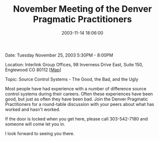 ﻿---
layout: post
title: "November Meeting of the Denver Pragmatic Practitioners"
comments: false
date: 2003-11-14 18:06:00
updated: 2004-05-01 16:14:00
categories:
 - Community
subtext-id: e8a682e3-3280-4375-b7de-af43de793ca7
alias: /blog/November-Meeting-of-the-Denver-Pragmatic-Practitioners.aspx
---


Date: Tuesday November 25, 2003 5:30PM - 8:00PM

Location: Interlink Group Offices, 98 Inverness Drive East, Suite 150, Englewood CO 80112 [[Map](http://www.mapquest.com/maps/map.adp?country=US&address=98+Inverness+Drive+East+Suite+150+&city=Englewood&state=CO&zipcode=80112)]

Topic: Source Control Systems - The Good, the Bad, and the Ugly

Most people have had experience with a number of difference source control systems during their careers. Often these experiences have been good, but just as often they have been bad. Join the Denver Pragmatic Practitioners for a round-table discussion with your peers about what has worked and hasn't worked.

If the door is locked when you get here, please call 303-542-7180 and someone will come let you in.

I look forward to seeing you there.

